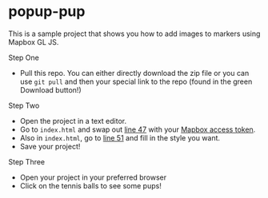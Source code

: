 # popup-pup
This is a sample project that shows you how to add images to markers using Mapbox GL JS.

Step One
- Pull this repo. You can either directly download the zip file or you can use `git pull` and then your special link to the repo (found in the green Download button!)

Step Two
- Open the project in a text editor.
- Go to `index.html` and swap out [line 47](https://github.com/mzdraper/popup-pup/blob/master/index.html#L46) with your [Mapbox access token](https://www.mapbox.com/account/access-tokens).
- Also in `index.html`, go to [line 51](https://github.com/mzdraper/popup-pup/blob/master/index.html#L51) and fill in the style you want.
- Save your project!

Step Three
- Open your project in your preferred browser
- Click on the tennis balls to see some pups!
